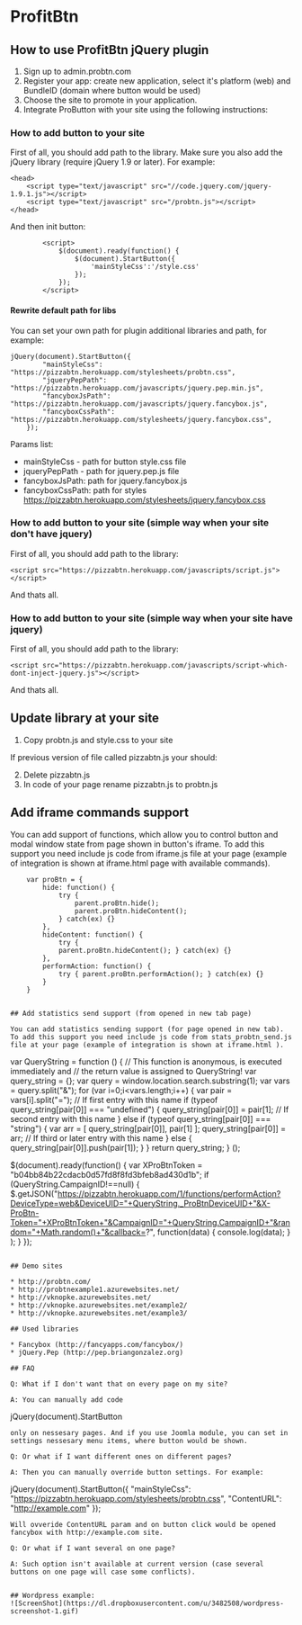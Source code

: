 ProfitBtn
=======

## How to use ProfitBtn jQuery plugin

1. Sign up to admin.probtn.com
2. Register your app: create new application, select it's platform (web) and BundleID (domain where button would be used)
3. Choose the site to promote in your application.
4. Integrate ProButton with your site using the following instructions:

### How to add button to your site 

First of all, you should add path to the library. Make sure you also add the jQuery library (require jQuery 1.9 or later). For example:

```
<head>
    <script type="text/javascript" src="//code.jquery.com/jquery-1.9.1.js"></script>
    <script type="text/javascript" src="/probtn.js"></script>
</head>
```

And then init button:

```
        <script>
        	$(document).ready(function() {
        		$(document).StartButton({
        			'mainStyleCss':'/style.css'
        		});
        	});
        </script>
```

#### Rewrite default path for libs

You can set your own path for plugin additional libraries and path, for example:

```
jQuery(document).StartButton({
		"mainStyleCss": "https://pizzabtn.herokuapp.com/stylesheets/probtn.css",
		"jqueryPepPath": "https://pizzabtn.herokuapp.com/javascripts/jquery.pep.min.js",
		"fancyboxJsPath": "https://pizzabtn.herokuapp.com/javascripts/jquery.fancybox.js",
		"fancyboxCssPath": "https://pizzabtn.herokuapp.com/stylesheets/jquery.fancybox.css",
	});
```

Params list:
* mainStyleCss - path for button style.css file
* jqueryPepPath - path for jquery.pep.js file
* fancyboxJsPath: path for jquery.fancybox.js
* fancyboxCssPath: path for styles https://pizzabtn.herokuapp.com/stylesheets/jquery.fancybox.css

### How to add button to your site (simple way when your site don't have jquery)

First of all, you should add path to the library:

```
<script src="https://pizzabtn.herokuapp.com/javascripts/script.js"></script>
```

And thats all.

### How to add button to your site (simple way when your site have jquery)

First of all, you should add path to the library:

```
<script src="https://pizzabtn.herokuapp.com/javascripts/script-which-dont-inject-jquery.js"></script>
```

And thats all.

## Update library at your site

1. Copy probtn.js and style.css to your site

If previous version of file called pizzabtn.js your should:

2. Delete pizzabtn.js
3. In code of your page rename pizzabtn.js to probtn.js

## Add iframe commands support

You can add support of functions, which allow you to control button and modal window state from page shown in button's iframe.
To add this support you need include js code from iframe.js file at your page (example of integration is shown at iframe.html page with available commands).

```
	var proBtn = {
		hide: function() {
			try {
				parent.proBtn.hide();
				parent.proBtn.hideContent();
			} catch(ex) {}
		},
		hideContent: function() {
			try {			
			parent.proBtn.hideContent(); } catch(ex) {}
		},
		performAction: function() {
			try { parent.proBtn.performAction(); } catch(ex) {}
		}
	}

	
## Add statistics send support (from opened in new tab page)

You can add statistics sending support (for page opened in new tab).
To add this support you need include js code from stats_probtn_send.js file at your page (example of integration is shown at iframe.html ).

```
var QueryString = function () {
  // This function is anonymous, is executed immediately and 
  // the return value is assigned to QueryString!
  var query_string = {};
  var query = window.location.search.substring(1);
  var vars = query.split("&");
  for (var i=0;i<vars.length;i++) {
    var pair = vars[i].split("=");
    	// If first entry with this name
    if (typeof query_string[pair[0]] === "undefined") {
      query_string[pair[0]] = pair[1];
    	// If second entry with this name
    } else if (typeof query_string[pair[0]] === "string") {
      var arr = [ query_string[pair[0]], pair[1] ];
      query_string[pair[0]] = arr;
    	// If third or later entry with this name
    } else {
      query_string[pair[0]].push(pair[1]);
    }
  } 
    return query_string;
} ();

$(document).ready(function() {
	var XProBtnToken = "b04bb84b22cdacb0d57fd8f8fd3bfeb8ad430d1b";
	if (QueryString.CampaignID!==null) {
                    $.getJSON("https://pizzabtn.herokuapp.com/1/functions/performAction?DeviceType=web&DeviceUID="+QueryString._ProBtnDeviceUID+"&X-ProBtn-Token="+XProBtnToken+"&CampaignID="+QueryString.CampaignID+"&random="+Math.random()+"&callback=?",
                        function(data) {
                            console.log(data);
                        }
                    );
    }
});
```

## Demo sites

* http://probtn.com/
* http://probtnexample1.azurewebsites.net/
* http://vknopke.azurewebsites.net/
* http://vknopke.azurewebsites.net/example2/
* http://vknopke.azurewebsites.net/example3/

## Used libraries

* Fancybox (http://fancyapps.com/fancybox/)
* jQuery.Pep (http://pep.briangonzalez.org)

## FAQ

Q: What if I don't want that on every page on my site?

A: You can manually add code
```
jQuery(document).StartButton
```
only on nessesary pages. And if you use Joomla module, you can set in settings nessesary menu items, where button would be shown.

Q: Or what if I want different ones on different pages?

A: Then you can manually override button settings. For example:
```
jQuery(document).StartButton({
		"mainStyleCss": "https://pizzabtn.herokuapp.com/stylesheets/probtn.css",
		"ContentURL": "http://example.com"
	});
```
Will ovveride ContentURL param and on button click would be opened fancybox with http://example.com site.

Q: Or what if I want several on one page?

A: Such option isn't available at current version (case several buttons on one page will case some conflicts).


## Wordpress example:
![ScreenShot](https://dl.dropboxusercontent.com/u/3482508/wordpress-screenshot-1.gif)
